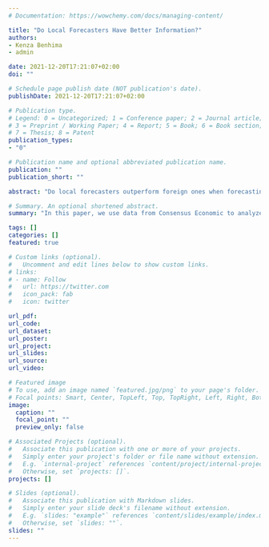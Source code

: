 ```yaml
---
# Documentation: https://wowchemy.com/docs/managing-content/

title: "Do Local Forecasters Have Better Information?"
authors: 
- Kenza Benhima
- admin

date: 2021-12-20T17:21:07+02:00
doi: ""

# Schedule page publish date (NOT publication's date).
publishDate: 2021-12-20T17:21:07+02:00

# Publication type.
# Legend: 0 = Uncategorized; 1 = Conference paper; 2 = Journal article;
# 3 = Preprint / Working Paper; 4 = Report; 5 = Book; 6 = Book section;
# 7 = Thesis; 8 = Patent
publication_types: 
- "0"

# Publication name and optional abbreviated publication name.
publication: ""
publication_short: ""

abstract: "Do local forecasters outperform foreign ones when forecasting macroeconomic fundamentals? If so, is this local advantage due to behavioral biases or to information asymmetries? In this paper, we provide direct evidence of both a better performance of local forecasters and of the informational origin of this local advantage by looking at survey expectations. Using individual GDP growth and inflation forecasts by professional forecasters for a panel of emerging and advanced economies, we show that foreign forecasters make more mistakes than local forecasters. The local forecasters' more accurate expectations is not due to a more irrational expectation formation by foreigners, but to local forecasters' more precise information. On the methodological side, we provide tests that identify differences in information frictions across groups."

# Summary. An optional shortened abstract.
summary: "In this paper, we use data from Consensus Economic to analyze professional forecasts. We characterize institution-country pairs by their location which allows us to study differences in Forecast Errors and Revisions conditional on the location of the institution."

tags: []
categories: []
featured: true

# Custom links (optional).
#   Uncomment and edit lines below to show custom links.
# links:
# - name: Follow
#   url: https://twitter.com
#   icon_pack: fab
#   icon: twitter

url_pdf:
url_code:
url_dataset:
url_poster:
url_project:
url_slides:
url_source:
url_video:

# Featured image
# To use, add an image named `featured.jpg/png` to your page's folder. 
# Focal points: Smart, Center, TopLeft, Top, TopRight, Left, Right, BottomLeft, Bottom, BottomRight.
image:
  caption: ""
  focal_point: ""
  preview_only: false

# Associated Projects (optional).
#   Associate this publication with one or more of your projects.
#   Simply enter your project's folder or file name without extension.
#   E.g. `internal-project` references `content/project/internal-project/index.md`.
#   Otherwise, set `projects: []`.
projects: []

# Slides (optional).
#   Associate this publication with Markdown slides.
#   Simply enter your slide deck's filename without extension.
#   E.g. `slides: "example"` references `content/slides/example/index.md`.
#   Otherwise, set `slides: ""`.
slides: ""
---
```

